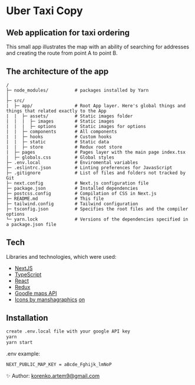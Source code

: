 # Uber Taxi Copy

## Web application for taxi ordering

This small app illustrates the map with an ability of searching for addresses and creating the route from point A to point B.

## The architecture of the app

```
/
├─ node_modules/          # packages installed by Yarn
│
├─ src/
|  ├─ app/                # Root App layer. Here's global things and things that related exactly to the App
|  |  ├─ assets/          # Static images folder
|  |  |  ├─ images        # Static images
|  |  |  ├─ options       # Static images for options
|  |  ├─ components       # All components
|  |  ├─ hooks            # Custom hooks
|  |  ├─ static           # Static data
|  |  ├─ store            # Redux root store
|  ├─ pages               # Pages layer with the main page index.tsx
|  ├─ globals.css         # Global styles
├─ .env.local             # Enviromental variables
├─ .eslintrc.json         # Linting preferences for JavasScript
├─ .gitignore             # List of files and folders not tracked by Git
├─ next.config            # Next.js configuration file
├─ package.json           # Installed dependencies
├─ postcss.config         # Compilation of CSS in Next.js
├─ README.md              # This file
├─ tailwind.config        # Tailwind configuration
├─ tsconfig.json          # Specifies the root files and the compiler options
└─ yarn.lock              # Versions of the dependencies specified in a package.json file
```

## Tech

Libraries and technologies, which were used:

- [NextJS](https://nextjs.org)
- [TypeScript](https://www.typescriptlang.org)
- [React](https://react.dev)
- [Redux](https://redux.js.org)
- [Goodle maps API](https://developers.google.com/maps)
- [Icons by manshagraphics](https://freeicons.io/profile/433683) [on](https://freeicons.io)

## Installation

```sh
create .env.local file with your google API key
yarn
yarn start
```

.env example:

```sh
NEXT_PUBLIC_MAP_KEY = aBcde_Fghijk_lmNoP
```

 ✨ Author: <korenko.artem9@gmail.com>
